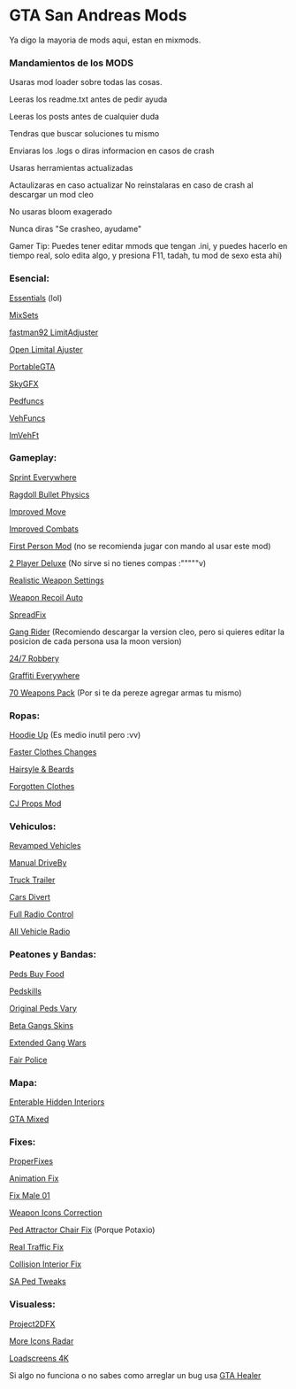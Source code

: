 # GTA San Andreas Mods

Ya digo la mayoria de mods aqui, estan en mixmods.

### Mandamientos de los MODS


Usaras mod loader sobre todas las cosas.


Leeras los readme.txt antes de pedir ayuda


Leeras los posts antes de cualquier duda


Tendras que buscar soluciones tu mismo


Enviaras los .logs o diras informacion en casos de crash


Usaras herramientas actualizadas


Actaulizaras en caso actualizar
No reinstalaras en caso de crash al descargar un mod cleo


No usaras bloom exagerado


Nunca diras "Se crasheo, ayudame"


Gamer Tip:
Puedes tener editar mmods que tengan .ini, y puedes hacerlo en tiempo real, solo edita algo, y presiona F11, tadah, tu mod de sexo esta ahi)


### Esencial:

[Essentials](https://www.mixmods.com.br/2019/06/sa-essentials-pack/) (lol) 


[MixSets](https://www.mixmods.com.br/2022/03/sa-mixsets/)


[fastman92 LimitAdjuster](https://www.mixmods.com.br/2022/01/fastman92-limit-adjuster/)


[Open Limital Ajuster](https://www.mixmods.com.br/2015/02/open-limit-adjuster/)


[PortableGTA](https://www.mixmods.com.br/2021/06/iii-vc-sa-portablegta-change-saves-folder-mudar-pasta-user-files/)


[SkyGFX](https://www.mixmods.com.br/2022/03/sa-skygfx/)


[Pedfuncs](https://www.mixmods.com.br/2021/04/pedfuncs-v0-4/)


[VehFuncs](https://www.mixmods.com.br/2022/02/sa-vehfuncs/)


[ImVehFt](https://www.mixmods.com.br/2020/01/imvehft-improved-vehicle-features/)


### Gameplay:
[Sprint Everywhere](https://www.mixmods.com.br/2022/02/sa-sprint-everywhere-correr-em-interiores/)


[Ragdoll Bullet Physics](https://www.mixmods.com.br/2021/09/mod-ragdoll-bullet-physics-fix-fisica-realista/)


[Improved Move](https://www.mixmods.com.br/2021/08/improvedmove-v0-2-1-melhorar-movimentos-e-anims/)


[Improved Combats](https://www.mixmods.com.br/2021/08/combat-improvement-and-melee-overhaul-melhorar-lutas/)


[First Person Mod](https://www.mixmods.com.br/2022/03/first-person-mod-primeira-pessoa/) (no se recomienda jugar con mando al usar este mod)


[2 Player Deluxe](https://www.mixmods.com.br/2022/03/sa-2-player-deluxe-free-roam-storyline/) (No sirve si no tienes compas :"""""v)


[Realistic Weapon Settings](https://www.mixmods.com.br/2017/04/realistic-weapons-settings-uso-de-armas-realista/)


[Weapon Recoil Auto](https://www.mixmods.com.br/2020/12/weaponrecoilauto-v2-6-recuo-de-arma-ao-atirar/)


[SpreadFix](https://www.mixmods.com.br/2018/01/spread-fix-corrigir-espalhamento-dos-tiros/)


[Gang Rider](https://www.mixmods.com.br/2020/08/gang-rider-v2-carregar-mais-gangue/) (Recomiendo descargar la version cleo, pero si quieres editar la posicion de cada persona usa la moon version)


[24/7 Robbery](https://www.mixmods.com.br/2019/08/24-7-robbery-roubar-lojas/)


[Graffiti Everywhere](https://www.mixmods.com.br/2020/11/graffiti-anywhere-v1-1-pichar-em-qualquer-lugar/)


[70 Weapons Pack](https://www.mixmods.com.br/2021/02/added-70-weapons-pack-70-novas-armas-adicionadas/) (Por si te da pereze agregar armas tu mismo)


### Ropas:
[Hoodie Up](https://www.mixmods.com.br/2018/08/hood-up-colocar-capuz/) (Es medio inutil pero :vv)


[Faster Clothes Changes](https://www.mixmods.com.br/2020/08/faster-clothes-changes-trocar-de-roupa-rapidamente/)


[Hairsyle & Beards](https://www.mixmods.com.br/2021/02/hairstyles-beards-escolher-penteado-e-barba/)



[Forgotten Clothes](https://www.mixmods.com.br/2019/02/forgotten-clothes-adicionar-roupas-beta/)


[CJ Props Mod](https://www.mixmods.com.br/2019/05/cj-props-mod-novos-chapeus-e-oculos/)


### Vehiculos:
[Revamped Vehicles](https://www.mixmods.com.br/2022/04/sa-revamped-vehicles-project/)


[Manual DriveBy](https://www.mixmods.com.br/2021/10/manual-driveby-remake-fixed-mirar-de-dentro-do-carro/)


[Truck Trailer](https://www.mixmods.com.br/2020/09/truck-trailer-by-kenking-caminhoes-com-reboque/)


[Cars Divert](https://www.mixmods.com.br/2015/03/cars-divert-v1-1-carros-desviarem-de-voce/)


[Full Radio Control](https://www.mixmods.com.br/2021/08/full-radio-control-volume-e-desligar/)


[All Vehicle Radio](https://www.gtaall.com/gta-san-andreas/programs/30360-all-cars-radio-repair-activator.html)


### Peatones y Bandas:
[Peds Buy Food](https://www.mixmods.com.br/2020/07/peds-buy-food-pedestres-compram-comida/)


[Pedskills](https://www.mixmods.com.br/2020/10/pedskills/)


[Original Peds Vary](https://www.mixmods.com.br/2021/03/original-peds-vary-peds-originais-variando-pedfuncs/)


[Beta Gangs Skins](https://www.mixmods.com.br/2020/11/beta-gang-skins-added-restaurar-gangue-beta/)


[Extended Gang Wars](https://www.mixmods.com.br/2017/07/extended-gang-wars/)


[Fair Police](https://www.mixmods.com.br/2020/10/fair-police-v2-0-2-policiais-atacam-pedestres/)


### Mapa:
[Enterable Hidden Interiors](https://www.mixmods.com.br/2021/01/enterable-hidden-interiors-entrar-em-interiores-escondidos/)


[GTA Mixed](https://www.mixmods.com.br/2021/10/gta-mixed-lcvcsa/)


### Fixes:
[ProperFixes](https://www.mixmods.com.br/2022/03/sa-proper-fixes/)


[Animation Fix](https://www.mixmods.com.br/2022/02/animation-fix-v1-5-corrigir-bugs-de-animacoes/)


[Fix Male 01](https://www.mixmods.com.br/2020/06/fix-male01-v2-0b-corrigir-modelo-de-motoristas-e-gangues/)


[Weapon Icons Correction](https://www.mixmods.com.br/2022/02/icones-de-armas-fieis-desenhos-corrigidos/)


[Ped Attractor Chair Fix](https://www.mixmods.com.br/2022/01/gta-sa-ped-attractor-chair-anim-fix-atm/) (Porque Potaxio)


[Real Traffic Fix](https://www.mixmods.com.br/2020/02/vc-sa-real-traffic-fix-v2-1-1-beta/)


[Collision Interior Fix](https://www.mixmods.com.br/2022/01/sa-collision-interiors-fix/)


[SA Ped Tweaks](https://www.mixmods.com.br/2021/09/sa-ped-tweaks-restaurar-policiais-e-pedestres/)


### Visualess:
[Project2DFX](https://www.mixmods.com.br/2020/02/sa-project2dfx/)


[More Icons Radar](https://www.mixmods.com.br/2022/01/more-radar-icons/)


[Loadscreens 4K](https://www.mixmods.com.br/2021/12/loadscreens-4k-definitive-artworks-widescreen-hd/)


Si algo no funciona o no sabes como arreglar un bug usa [GTA Healer](https://www.mixmods.com.br/2021/10/gta-healer-check-backup/)
